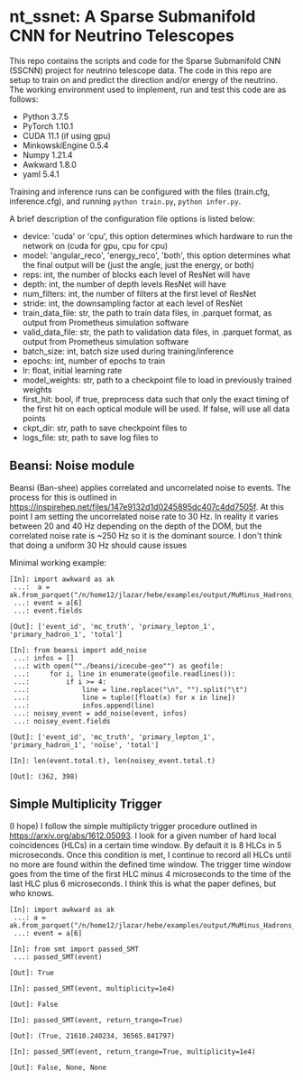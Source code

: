 # nt_ssnet: A Sparse Submanifold CNN for Neutrino Telescopes

This repo contains the scripts and code for the Sparse Submanifold CNN (SSCNN) project for neutrino telescope data. The code in this repo are setup to train on and predict the direction and/or energy of the neutrino. The working environment used to implement, run and test this code are as follows:

- Python 3.7.5
- PyTorch 1.10.1
- CUDA 11.1 (if using gpu)
- MinkowskiEngine 0.5.4
- Numpy 1.21.4
- Awkward 1.8.0
- yaml 5.4.1

Training and inference runs can be configured with the files (train.cfg, inference.cfg), and running ```python train.py```, ```python infer.py```.

A brief description of the configuration file options is listed below:

- device: 'cuda' or 'cpu', this option determines which hardware to run the network on (cuda for gpu, cpu for cpu)
- model: 'angular_reco', 'energy_reco', 'both', this option determines what the final output will be (just the angle, just the energy, or both)
- reps: int, the number of blocks each level of ResNet will have
- depth: int, the number of depth levels ResNet will have
- num_filters: int, the number of filters at the first level of ResNet
- stride: int, the downsampling factor at each level of ResNet
- train_data_file: str, the path to train data files, in .parquet format, as output from Prometheus simulation software
- valid_data_file: str, the path to validation data files, in .parquet format, as output from Prometheus simulation software
- batch_size: int, batch size used during training/inference
- epochs: int, number of epochs to train
- lr: float, initial learning rate
- model_weights: str, path to a checkpoint file to load in previously trained weights
- first_hit: bool, if true, preprocess data such that only the exact timing of the first hit on each optical module will be used. If false, will use all data points
- ckpt_dir: str, path to save checkpoint files to
- logs_file: str, path to save log files to

## Beansi: Noise module

Beansi (Ban-shee) applies correlated and uncorrelated noise to events. The process for this is outlined in https://inspirehep.net/files/147e9132d1d0245895dc407c4dd7505f. At this point I am setting the uncorrelated noise rate to 30 Hz. In reality it varies between 20 and 40 Hz depending on the depth of the DOM, but the correlated noise rate is ~250 Hz so it is the dominant source. I don't think that doing a uniform 30 Hz should cause issues

Minimal working example:
```
[In]: import awkward as ak
 ...:  a = ak.from_parquet("/n/home12/jlazar/hebe/examples/output/MuMinus_Hadrons_seed_10121995_meta_data.parquet")
 ...: event = a[6]
 ...: event.fields
 
[Out]: ['event_id', 'mc_truth', 'primary_lepton_1', 'primary_hadron_1', 'total']

[In]: from beansi import add_noise
 ...: infos = []
 ...: with open(""./beansi/icecube-geo"") as geofile:
 ...:     for i, line in enumerate(geofile.readlines()):
 ...:         if i >= 4:
 ...:             line = line.replace("\n", "").split("\t")
 ...:             line = tuple([float(x) for x in line])
 ...:             infos.append(line)
 ...: noisey_event = add_noise(event, infos)
 ...: noisey_event.fields
 
[Out]: ['event_id', 'mc_truth', 'primary_lepton_1', 'primary_hadron_1', 'noise', 'total']

[In]: len(event.total.t), len(noisey_event.total.t)

[Out]: (362, 398)
```

## Simple Multiplicity Trigger

(I hope) I follow the simple multiplicty trigger procedure outlined in https://arxiv.org/abs/1612.05093. I look for a given number of hard local coincidences (HLCs) in a certain time window. By default it is 8 HLCs in 5 microseconds. Once this condition is met, I continue to record all HLCs until no more are found within the defined time window. The trigger time window goes from the time of the first HLC minus 4 microseconds to the time of the last HLC plus 6 microseconds. I think this is what the paper defines, but who knows.

```
[In]: import awkward as ak
 ...: a = ak.from_parquet("/n/home12/jlazar/hebe/examples/output/MuMinus_Hadrons_seed_10121995_meta_data.parquet")
 ...: event = a[6]
 
[In]: from smt import passed_SMT
 ...: passed_SMT(event)
 
[Out]: True
 
[In]: passed_SMT(event, multiplicity=1e4)
 
[Out]: False
 
[In]: passed_SMT(event, return_trange=True)

[Out]: (True, 21610.240234, 36565.841797)

[In]: passed_SMT(event, return_trange=True, multiplicity=1e4)

[Out]: False, None, None
```


